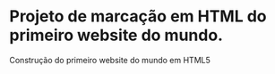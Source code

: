 # Projeto de marcação em HTML do primeiro website do mundo.

Construção do primeiro website do mundo em HTML5